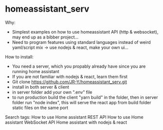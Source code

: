 # homeassistant_serv


Why:
- Simplest examples on how to use homeassistant API (http & websocket), may end up as a bibber project...
- Need to program features using standard languages instead of weird yaml/script mix -> use nodejs & react, make your own ui...

How to install:
- You need a server, which you propably already have since you are running home assistant
- If you are not familiar with nodejs & react, learn them first
- Git clone https://github.com/JR-Y/homeassistant_serv.git
- install in both server & client
- in server folder add your own ".env" file
- to run production build the client "yarn build" in the folder, then in server folder run "node index", this will serve the react app from build folder static files on the same port


Search tags: 
How to use Home assistant REST API
How to use Home assistant WebSocket API
Home assistant with nodejs & react